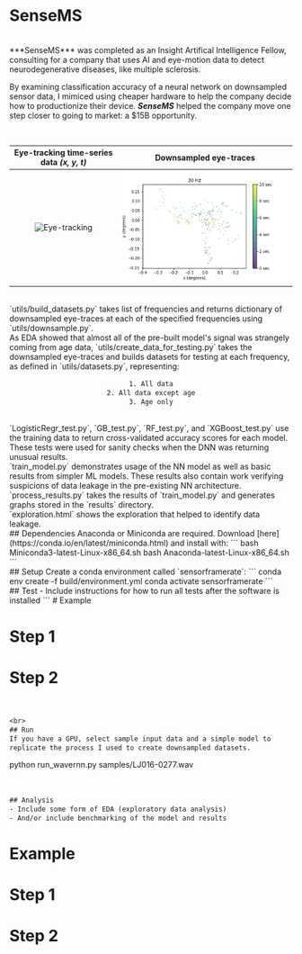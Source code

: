 # SenseMS
<br>
***SenseMS*** was completed as an Insight Artifical Intelligence Fellow, consulting for a company that uses AI and eye-motion data to detect neurodegenerative diseases, like multiple sclerosis.

By examining classification accuracy of a neural network on downsampled sensor data, I mimiced using cheaper hardware to help the company decide how to productionize their device. ***SenseMS*** helped the company move one step closer to going to market: a $15B opportunity. 

<br>

Eye-tracking time-series data *(x, y, t)*    |  Downsampled eye-traces
:------------------------:|:-------------------:
![Eye-tracking](https://media.giphy.com/media/blle4NCmxmMne/giphy.gif)  |  ![Model](img/downsampling.gif)


<br>
`utils/build_datasets.py` takes list of frequencies and returns dictionary of downsampled eye-traces at each of the specified frequencies using `utils/downsample.py`.

<br>
As EDA showed that almost all of the pre-built model's signal was strangely coming from age data, `utils/create_data_for_testing.py` takes the downsampled eye-traces and builds datasets for testing at each frequency, as defined in `utils/datasets.py`, representing:
<center>

	1. All data
	2. All data except age
	3. Age only
<br>
</center>
`LogisticRegr_test.py`, `GB_test.py`, `RF_test.py`, and `XGBoost_test.py` use the training data to return cross-validated accuracy scores for each model. These tests were used for sanity checks when the DNN was returning unusual results.

<br>
`train_model.py` demonstrates usage of the NN model as well as basic results from simpler ML models. These results also contain work verifying suspicions of data leakage in the pre-existing NN architecture.

<br>
`process_results.py` takes the results of `train_model.py` and generates graphs stored in the `results` directory.

<br>
`exploration.html` shows the exploration that helped to identify data leakage.



<br>
## Dependencies
Anaconda or Miniconda are required. Download [here](https://conda.io/en/latest/miniconda.html) and install with:
```
bash Miniconda3-latest-Linux-x86_64.sh
bash Anaconda-latest-Linux-x86_64.sh
```


<br>
## Setup
Create a conda environment called `sensorframerate`:
```
conda env create -f build/environment.yml
conda activate sensorframerate
```


<br>
## Test
- Include instructions for how to run all tests after the software is installed
```
# Example

# Step 1
# Step 2
```


<br>
## Run
If you have a GPU, select sample input data and a simple model to replicate the process I used to create downsampled datasets.
```
python run_wavernn.py samples/LJ016-0277.wav
```


## Analysis
- Include some form of EDA (exploratory data analysis)
- And/or include benchmarking of the model and results
```
# Example

# Step 1
# Step 2
```
